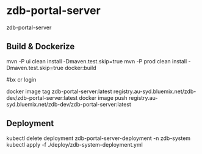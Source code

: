# zdb-portal-server
zdb-portal-server

## Build & Dockerize
mvn -P ui clean install -Dmaven.test.skip=true
mvn -P prod clean install -Dmaven.test.skip=true docker:build

#bx cr login

docker image tag zdb-portal-server:latest registry.au-syd.bluemix.net/zdb-dev/zdb-portal-server:latest
docker image push registry.au-syd.bluemix.net/zdb-dev/zdb-portal-server:latest

## Deployment
kubectl delete deployment zdb-portal-server-deployment -n zdb-system
kubectl apply -f ./deploy/zdb-system-deployment.yml
